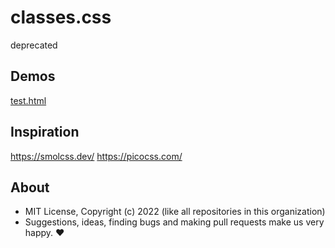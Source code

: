 # classes.css
deprecated

## Demos

[test.html](http://gcdn.li/u2ui/u2@main/css/classes/tests/test.html)  

## Inspiration

https://smolcss.dev/
https://picocss.com/

## About

- MIT License, Copyright (c) 2022 <u2> (like all repositories in this organization) <br>
- Suggestions, ideas, finding bugs and making pull requests make us very happy. ♥

